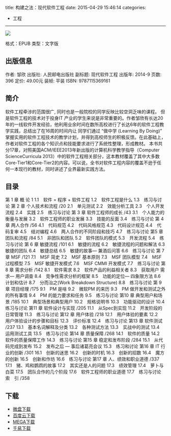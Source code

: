 title: 构建之法：现代软件工程
date: 2015-04-29 15:46:14
categories:
  - 工程
---

![](http://img3.douban.com/lpic/s27426301.jpg)

格式：EPUB
类型：文字版

<!--more-->

## 出版信息 ##

作者: 邹欣 
出版社: 人民邮电出版社
副标题: 现代软件工程
出版年: 2014-9
页数: 396
定价: 49.00元
装帧: 平装
ISBN: 9787115369161

## 简介 ##

软件工程牵涉的范围很广, 同时也是一般院校的同学反映比较空洞乏味的课程。 但是软件工程的技术对于投身IT 产业的学生来说是非常重要的。作者邹欣有长达20年的一线软件开发经验，他利用业余时间在数所高校进行了长达6年的软件工程教学实践，总结出了在16周的时间内让 同学们通过 “做中学 (Learning By Doing)” 掌握实用的软件工程技术的教学计划，并得到高校师生的积极反馈。在此基础上，作者对软件工程的各个知识点和技能要求进行了系统性整理，形成教材。
本书共分17章，对照美国ACM/IEEE2013年新出版的计算机科学教学指导（Computer ScienceCurricula 2013）中的软件工程相关部分，这本教材覆盖了其中大多数Core-Tier1和Core-Tier2的内容。可以说，全书对软件工程内容的覆盖不逊于任何一本现行的教材，同时讲述了业界最新实践方法。

## 目录 ##

第 1 章 概 论 1
1.1　软件 = 程序 + 软件工程
1.2　软件工程是什么
1.3　练习与讨论
第 2 章 个人技术和流程 /20
2.1　单元测试
2.2　效能分析工具
2.3　个人开发流程
2.4　实践
2.5　练习与讨论
第 3 章 软件工程师的成长 /43
3.1　个人能力的衡量与发展
3.2　软件工程师的职业发展
3.3　技能的反面
3.4　练习与讨论
第 4 章 两人合作 /56
4.1　代码规范
4.2　代码风格规范
4.3　代码设计规范
4.4　代码复审
4.5　结对编程
4.6　两人合作的不同阶段和技巧
4.7　练习与讨论
第5 章 团队和流程 /84
5.1　非团队和团队
5.2　软件团队的模式
5.3　开发流程
5.4　练习与讨论
第 6 章 敏捷流程 /101
6.1　敏捷的流程
6.2　敏捷流程的问题和解法
6.3　敏捷的团队
6.4　敏捷总结
6.5　敏捷的故事— 兼酒后问答
6.6　练习与讨论
第 7 章 MSF /121
7.1　MSF 简史
7.2　MSF 基本原则
7.3　MSF 团队模型
7.4　MSF 过程模型
7.5　MSF 敏捷开发模式
7.6　MSF CMMI 开发模式
7.7　练习与讨论
第 8 章 需求分析 /142
8.1　软件需求
8.2　软件产品的利益相关者
8.3　获取用户 需求— 用户调查
8.4　竞争性需求分析的框架
8.5　功能的定位— 四象限方法
8.6　计划和估计
8.7　分而治之(Work Breakdown Structure)
8.8　练习与讨论
第 9 章 项目经理 /175
9.1　PM 是啥
9.2　微软PM 的来历
9.3　PM 做开发和测试之外的所有事情
9.4　PM 的能力要求和任务
9.5　练习与讨论
第10 章 典型用户和场景 /185
10.1　典型场景和典型用户
10.2　规格说明书
10.3　功能驱动的设计
10.4　练习与讨论
第11 章 软件设计与实现 /205
11.1　从Spec到实现
11.2　开发阶段的日常管理
11.3　练习与讨论
第12 章 用户体验 /218
12.1　用户体验的要素
12.2　用户体验设计的步骤和目标
12.3　评价标准
12.4　练习与讨论
第13 章 软件测试 /237
13.1　基本名词解释及分类
13.2　各种测试方法
13.3　实战中的测试
13.4　运用测试工具
13.5　练习与讨论
第14 章 质量保障 /268
14.1　软件的质量
14.2　软件的质量保障工作
14.3　练习与讨论
第15 章 稳定和发布阶段 /284
15.1　从代码完成到发布
15.2　发布之后 — 事后诸葛亮会议
15.3　练习和讨论
第16 章 IT 行业的创新 /301
16.1　创新的迷思
16.2　创新的时机
16.3　创新的招数
16.4　魔方的创新
16.5　创新和作坊
16.6　练习与讨论
第17 章 人、绩效和职业道德 /337
17.1　猪、鸡和鹦鹉的故事
17.2　其实还是人的问题
17.3　绩效管理
17.4　萝卜与白菜
17.5　团队合作的几个阶段
17.6　软件工程师的职业道德
17.7　练习与讨论
索　引 /358

## 下载 ##

* [微盘下载](http://vdisk.weibo.com/s/aADaW4YROATTv)
* [百度云下载](http://pan.baidu.com/s/1dDgwi2H)
* [MEGA下载](https://mega.co.nz/#!KFtSHRqL!M04bJbtgr8Ahd7EcTePYKTE_ffNx99iARfI7kkbxkgI)
* [千易下载](http://1000eb.com/1ggg0)

